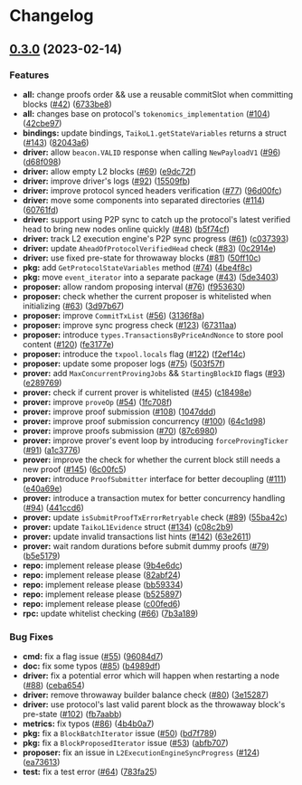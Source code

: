 # Changelog

## [0.3.0](https://github.com/d1onys1us/taiko-client/compare/v0.2.4...v0.3.0) (2023-02-14)


### Features

* **all:** change proofs order && use a reusable commitSlot when committing blocks ([#42](https://github.com/d1onys1us/taiko-client/issues/42)) ([6733be8](https://github.com/d1onys1us/taiko-client/commit/6733be832a1b78323e24b4881dd9a050fa53e3c0))
* **all:** changes base on protocol's `tokenomics_implementation` ([#104](https://github.com/d1onys1us/taiko-client/issues/104)) ([42cbe97](https://github.com/d1onys1us/taiko-client/commit/42cbe97f1c23a1f3b95a2757e318d35f6f44015f))
* **bindings:** update bindings, `TaikoL1.getStateVariables` returns a struct ([#143](https://github.com/d1onys1us/taiko-client/issues/143)) ([82043a6](https://github.com/d1onys1us/taiko-client/commit/82043a6dda3588104ef270bfcdee4f3a380bcd29))
* **driver:** allow `beacon.VALID` response when calling `NewPayloadV1` ([#96](https://github.com/d1onys1us/taiko-client/issues/96)) ([d68f098](https://github.com/d1onys1us/taiko-client/commit/d68f0980478542cc2b05ac215495c0835b36bdf8))
* **driver:** allow empty L2 blocks ([#69](https://github.com/d1onys1us/taiko-client/issues/69)) ([e9dc72f](https://github.com/d1onys1us/taiko-client/commit/e9dc72fee36d7a61549fdfb730db28c2a9da220a))
* **driver:** improve driver's logs ([#92](https://github.com/d1onys1us/taiko-client/issues/92)) ([15509fb](https://github.com/d1onys1us/taiko-client/commit/15509fbb519aa05939d5b2993fa404609c3502da))
* **driver:** improve protocol synced headers verification ([#77](https://github.com/d1onys1us/taiko-client/issues/77)) ([96d00fc](https://github.com/d1onys1us/taiko-client/commit/96d00fc1e6ce1d223265e74a3068e2a569b238c7))
* **driver:** move some components into separated directories ([#114](https://github.com/d1onys1us/taiko-client/issues/114)) ([60761fd](https://github.com/d1onys1us/taiko-client/commit/60761fd4b857e046937471a44495b239334ff3bc))
* **driver:** support using P2P sync to catch up the protocol's latest verified head to bring new nodes online quickly ([#48](https://github.com/d1onys1us/taiko-client/issues/48)) ([b5f74cf](https://github.com/d1onys1us/taiko-client/commit/b5f74cfc1d7ac8a7d84ab8e20d131766172869ac))
* **driver:** track L2 execution engine's P2P sync progress ([#61](https://github.com/d1onys1us/taiko-client/issues/61)) ([c037393](https://github.com/d1onys1us/taiko-client/commit/c037393ac79169fefcd068dfda260138b6d10fa1))
* **driver:** update `AheadOfProtocolVerifiedHead` check ([#83](https://github.com/d1onys1us/taiko-client/issues/83)) ([0c2914e](https://github.com/d1onys1us/taiko-client/commit/0c2914e5136b4a090f5f5688b990499227de96ba))
* **driver:** use fixed pre-state for throwaway blocks ([#81](https://github.com/d1onys1us/taiko-client/issues/81)) ([50ff10c](https://github.com/d1onys1us/taiko-client/commit/50ff10ce97b69a5c76896d6e0de1c4780ac704ff))
* **pkg:** add `GetProtocolStateVariables` method ([#74](https://github.com/d1onys1us/taiko-client/issues/74)) ([4be4f8c](https://github.com/d1onys1us/taiko-client/commit/4be4f8c850758f26b9de4ee0931535f7e56e1007))
* **pkg:** move `event_iterator` into a separate package ([#43](https://github.com/d1onys1us/taiko-client/issues/43)) ([5de3403](https://github.com/d1onys1us/taiko-client/commit/5de340362d920bdb2c8cf5d032b45c9c8fa4559b))
* **proposer:** allow random proposing interval ([#76](https://github.com/d1onys1us/taiko-client/issues/76)) ([f953630](https://github.com/d1onys1us/taiko-client/commit/f953630a316804e6bc257d3cb7d4819eb1d31af9))
* **proposer:** check whether the current proposer is whitelisted when initializing ([#63](https://github.com/d1onys1us/taiko-client/issues/63)) ([3d97b67](https://github.com/d1onys1us/taiko-client/commit/3d97b678f1a593a56188692df9bdf5f308595fcd))
* **proposer:** improve `CommitTxList` ([#56](https://github.com/d1onys1us/taiko-client/issues/56)) ([3136f8a](https://github.com/d1onys1us/taiko-client/commit/3136f8a98e7aaee2ac4f87ed7c14bf46177ab991))
* **proposer:** improve sync progress check ([#123](https://github.com/d1onys1us/taiko-client/issues/123)) ([67311aa](https://github.com/d1onys1us/taiko-client/commit/67311aae61450d1b54f9072f05de8bde8fa8fc76))
* **proposer:** introduce `types.TransactionsByPriceAndNonce` to store pool content ([#120](https://github.com/d1onys1us/taiko-client/issues/120)) ([fe3177e](https://github.com/d1onys1us/taiko-client/commit/fe3177e54f4007b5a35c72d71983e8351d667ce0))
* **proposer:** introduce the `txpool.locals` flag ([#122](https://github.com/d1onys1us/taiko-client/issues/122)) ([f2ef14c](https://github.com/d1onys1us/taiko-client/commit/f2ef14cd5c0a968cd8a1d93863812e939e4fddc5))
* **proposer:** update some proposer logs ([#75](https://github.com/d1onys1us/taiko-client/issues/75)) ([503f57f](https://github.com/d1onys1us/taiko-client/commit/503f57f20170ae056cf4474e37aace9ed4a8a2c9))
* **prover:** add `MaxConcurrentProvingJobs` && `StartingBlockID` flags ([#93](https://github.com/d1onys1us/taiko-client/issues/93)) ([e289769](https://github.com/d1onys1us/taiko-client/commit/e2897690699901132df0281260d162e8a583ea52))
* **prover:** check if current prover is whitelisted ([#45](https://github.com/d1onys1us/taiko-client/issues/45)) ([c18498e](https://github.com/d1onys1us/taiko-client/commit/c18498ec7f3cf3375d3334c62bd0f28e15a14b90))
* **prover:** improve `proveOp` ([#54](https://github.com/d1onys1us/taiko-client/issues/54)) ([1fc708f](https://github.com/d1onys1us/taiko-client/commit/1fc708f4cde80d93d642b32008a8b09f9d4304ea))
* **prover:** improve proof submission ([#108](https://github.com/d1onys1us/taiko-client/issues/108)) ([1047ddd](https://github.com/d1onys1us/taiko-client/commit/1047ddd7f1e7a41517d5776717356736e07975ea))
* **prover:** improve proof submission concurrency ([#100](https://github.com/d1onys1us/taiko-client/issues/100)) ([64c1d98](https://github.com/d1onys1us/taiko-client/commit/64c1d98b3280160fc2385dcf3b8e2721b234eb10))
* **prover:** improve proofs submission ([#70](https://github.com/d1onys1us/taiko-client/issues/70)) ([87c6980](https://github.com/d1onys1us/taiko-client/commit/87c6980e44ef8f5c56d5bd86a19565e4f6516ed1))
* **prover:** improve prover's event loop by introducing `forceProvingTicker` ([#91](https://github.com/d1onys1us/taiko-client/issues/91)) ([a1c3776](https://github.com/d1onys1us/taiko-client/commit/a1c3776bb70cd0a3a8d8fd912b4180ce2bc92df5))
* **prover:** improve the check for whether the current block still needs a new proof ([#145](https://github.com/d1onys1us/taiko-client/issues/145)) ([6c00fc5](https://github.com/d1onys1us/taiko-client/commit/6c00fc544b1ed92a4e38860059ef463282648a42))
* **prover:** introduce `ProofSubmitter` interface for better decoupling ([#111](https://github.com/d1onys1us/taiko-client/issues/111)) ([e40a69e](https://github.com/d1onys1us/taiko-client/commit/e40a69e4d69cf87fcd60a2ef1f365e4ba32e0700))
* **prover:** introduce a transaction mutex for better concurrency handling ([#94](https://github.com/d1onys1us/taiko-client/issues/94)) ([441ccd6](https://github.com/d1onys1us/taiko-client/commit/441ccd6e110837aa046c64554ea13df2d438362a))
* **prover:** update `isSubmitProofTxErrorRetryable` check ([#89](https://github.com/d1onys1us/taiko-client/issues/89)) ([55ba42c](https://github.com/d1onys1us/taiko-client/commit/55ba42cd8ac5e3f9ecdc45b4003483cfd3a32c87))
* **prover:** update `TaikoL1Evidence` struct ([#134](https://github.com/d1onys1us/taiko-client/issues/134)) ([c08c2b9](https://github.com/d1onys1us/taiko-client/commit/c08c2b9f4e9046b22a8c8c7ca56a506104ff034f))
* **prover:** update invalid transactions list hints ([#142](https://github.com/d1onys1us/taiko-client/issues/142)) ([63e2611](https://github.com/d1onys1us/taiko-client/commit/63e261150afa64a1313718d6da06168120180f2e))
* **prover:** wait random durations before submit dummy proofs ([#79](https://github.com/d1onys1us/taiko-client/issues/79)) ([b5e5179](https://github.com/d1onys1us/taiko-client/commit/b5e5179b8085ec3b0b8c23acd276447c2c18619f))
* **repo:** implement release please ([9b4e6dc](https://github.com/d1onys1us/taiko-client/commit/9b4e6dce92a14e53cc9e14857c8d0e4238cdea5f))
* **repo:** implement release please ([82abf24](https://github.com/d1onys1us/taiko-client/commit/82abf24d4e632e51ea96c33ce96d0ac8ff03cf20))
* **repo:** implement release please ([bb59334](https://github.com/d1onys1us/taiko-client/commit/bb593346567b191c9ecc45bbad5bcfe49905b3fe))
* **repo:** implement release please ([b525897](https://github.com/d1onys1us/taiko-client/commit/b5258976110d8138513fa56385d345474e3b3417))
* **repo:** implement release please ([c00fed6](https://github.com/d1onys1us/taiko-client/commit/c00fed637141ad9f06db92ce9b31bbd6a11ae94f))
* **rpc:** update whitelist checking ([#66](https://github.com/d1onys1us/taiko-client/issues/66)) ([7b3a189](https://github.com/d1onys1us/taiko-client/commit/7b3a1897be29d3e911a38aa872f8d005ee049da2))


### Bug Fixes

* **cmd:** fix a flag issue ([#55](https://github.com/d1onys1us/taiko-client/issues/55)) ([96084d7](https://github.com/d1onys1us/taiko-client/commit/96084d75e1937617836e7892b972a7440ab60ed8))
* **doc:** fix some typos ([#85](https://github.com/d1onys1us/taiko-client/issues/85)) ([b4989df](https://github.com/d1onys1us/taiko-client/commit/b4989dfaa5bdca8d92691fb9f58214a4cc67018a))
* **driver:** fix a potential error which will happen when restarting a node ([#88](https://github.com/d1onys1us/taiko-client/issues/88)) ([ceba654](https://github.com/d1onys1us/taiko-client/commit/ceba6546e6d55b96a59977d06e3d8fb81f7c2783))
* **driver:** remove throwaway builder balance check ([#80](https://github.com/d1onys1us/taiko-client/issues/80)) ([3e15287](https://github.com/d1onys1us/taiko-client/commit/3e15287f3b60bb500382e15219d8a33ffc34b55f))
* **driver:** use protocol's last valid parent block as the throwaway block's pre-state ([#102](https://github.com/d1onys1us/taiko-client/issues/102)) ([fb7aabb](https://github.com/d1onys1us/taiko-client/commit/fb7aabb98b3371b300b72a7ba988e32ae89fcfb2))
* **metrics:** fix typos ([#86](https://github.com/d1onys1us/taiko-client/issues/86)) ([4b4b0a7](https://github.com/d1onys1us/taiko-client/commit/4b4b0a7b327d1a877e79ba18b87de3d9ba77dbc3))
* **pkg:** fix a `BlockBatchIterator` issue ([#50](https://github.com/d1onys1us/taiko-client/issues/50)) ([bd7f789](https://github.com/d1onys1us/taiko-client/commit/bd7f789656102c4f36adf32cefcc0b94b4cb33c8))
* **pkg:** fix a `BlockProposedIterator` issue ([#53](https://github.com/d1onys1us/taiko-client/issues/53)) ([abfb707](https://github.com/d1onys1us/taiko-client/commit/abfb707fe10e6bd3363f3e9ebb1af8f0ea1e63ce))
* **proposer:** fix an issue in `L2ExecutionEngineSyncProgress` ([#124](https://github.com/d1onys1us/taiko-client/issues/124)) ([ea73613](https://github.com/d1onys1us/taiko-client/commit/ea736131f857377b05330985aeb7ab5edb69502b))
* **test:** fix a test error ([#64](https://github.com/d1onys1us/taiko-client/issues/64)) ([783fa25](https://github.com/d1onys1us/taiko-client/commit/783fa254cd07b08bbdbda91857b27c03183e8a70))
